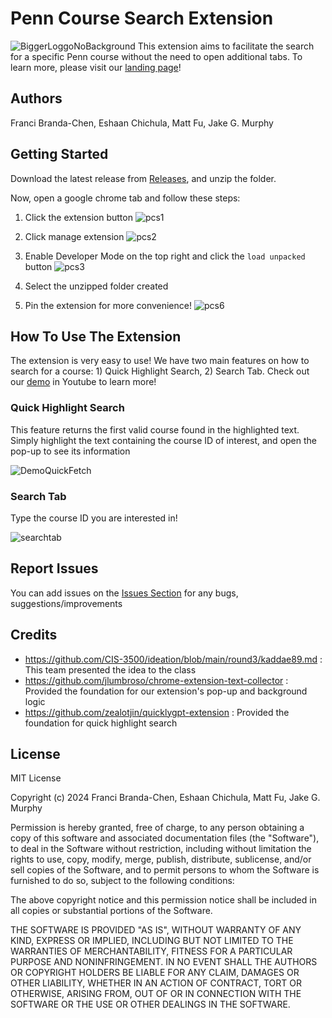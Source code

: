 # Penn Course Search Extension
![BiggerLoggoNoBackground](https://github.com/fbc101/PennCourseChromeExtension/assets/157915007/49f142f3-3594-4b58-ae69-28634d44bb38)
This extension aims to facilitate the search for a specific Penn course without the need to open additional tabs. To learn more, please visit our [landing page](https://mattfu25.github.io/penn-course-search-landing-page/)!

## Authors
Franci Branda-Chen, Eshaan Chichula, Matt Fu, Jake G. Murphy

## Getting Started

Download the latest release from [Releases](https://github.com/fbc101/PennCourseChromeExtension/releases), and unzip the folder.

Now, open a google chrome tab and follow these steps:

1. Click the extension button
![pcs1](https://github.com/fbc101/PennCourseChromeExtension/assets/157915007/9be2a08d-ed4d-4f70-8364-0bb6bfe740b0)

2. Click manage extension
![pcs2](https://github.com/fbc101/PennCourseChromeExtension/assets/157915007/f4f6883b-ffd0-45d5-9f35-c689b084dabf)

3. Enable Developer Mode on the top right and click the `load unpacked` button
![pcs3](https://github.com/fbc101/PennCourseChromeExtension/assets/157915007/06f45074-c918-4cb5-bc27-126f2c04f9f3)

4. Select the unzipped folder created

5. Pin the extension for more convenience!
![pcs6](https://github.com/fbc101/PennCourseChromeExtension/assets/157915007/766fc32c-0ba6-4972-9978-a60e5040977b)

## How To Use The Extension

The extension is very easy to use! We have two main features on how to search for a course: 1) Quick Highlight Search, 2) Search Tab. Check out our [demo](https://www.youtube.com/watch?v=LDgKrJiaL38) in Youtube to learn more!

### Quick Highlight Search
This feature returns the first valid course found in the highlighted text. Simply highlight the text containing the course ID of interest, and open the pop-up to see its information

![DemoQuickFetch](https://github.com/fbc101/PennCourseChromeExtension/assets/157915007/6da5e2da-2a58-4f60-b61a-e23228f950e3)


### Search Tab
Type the course ID you are interested in!

![searchtab](https://github.com/fbc101/PennCourseChromeExtension/assets/157915007/bf58c519-0f86-455b-a317-15a5a161299b)

## Report Issues
You can add issues on the [Issues Section](https://github.com/fbc101/PennCourseChromeExtension/issues) for any bugs, suggestions/improvements

## Credits

- https://github.com/CIS-3500/ideation/blob/main/round3/kaddae89.md : This team presented the idea to the class
- https://github.com/jlumbroso/chrome-extension-text-collector : Provided the foundation for our extension's pop-up and background logic
- https://github.com/zealotjin/quicklygpt-extension : Provided the foundation for quick highlight search

## License 

MIT License

Copyright (c) 2024 Franci Branda-Chen, Eshaan Chichula, Matt Fu, Jake G. Murphy

Permission is hereby granted, free of charge, to any person obtaining a copy
of this software and associated documentation files (the "Software"), to deal
in the Software without restriction, including without limitation the rights
to use, copy, modify, merge, publish, distribute, sublicense, and/or sell
copies of the Software, and to permit persons to whom the Software is
furnished to do so, subject to the following conditions:

The above copyright notice and this permission notice shall be included in all
copies or substantial portions of the Software.

THE SOFTWARE IS PROVIDED "AS IS", WITHOUT WARRANTY OF ANY KIND, EXPRESS OR
IMPLIED, INCLUDING BUT NOT LIMITED TO THE WARRANTIES OF MERCHANTABILITY,
FITNESS FOR A PARTICULAR PURPOSE AND NONINFRINGEMENT. IN NO EVENT SHALL THE
AUTHORS OR COPYRIGHT HOLDERS BE LIABLE FOR ANY CLAIM, DAMAGES OR OTHER
LIABILITY, WHETHER IN AN ACTION OF CONTRACT, TORT OR OTHERWISE, ARISING FROM,
OUT OF OR IN CONNECTION WITH THE SOFTWARE OR THE USE OR OTHER DEALINGS IN THE
SOFTWARE.





